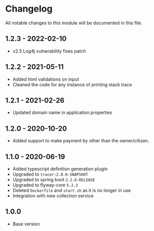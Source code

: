 

# Changelog
All notable changes to this module will be documented in this file.

## 1.2.3 - 2022-02-10
- v2.5 Log4j vulnerability fixes patch

## 1.2.2 - 2021-05-11
- Added html validations on input
- Cleaned the code for any instance of printing stack trace

## 1.2.1 - 2021-02-26
- Updated domain name in application.properties

## 1.2.0 - 2020-10-20
- Added support to make payment by other than the owner/citizen.

## 1.1.0 - 2020-06-19
- Added typescript definition generation plugin
- Upgraded to `tracer:2.0.0-SNAPSHOT`
- Upgraded to spring boot `2.2.6-RELEASE`
- Upgraded to flyway-core `5.2.3`
- Deleted `Dockerfile` and `start.sh` as it is no longer in use
- Integration with new collection service

## 1.0.0

- Base version
